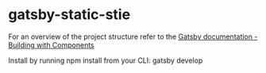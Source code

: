 # gatsby-static-stie

For an overview of the project structure refer to the [Gatsby documentation - Building with Components](https://www.gatsbyjs.org/docs/building-with-components/)

Install by running npm install from your CLI:
gatsby develop

